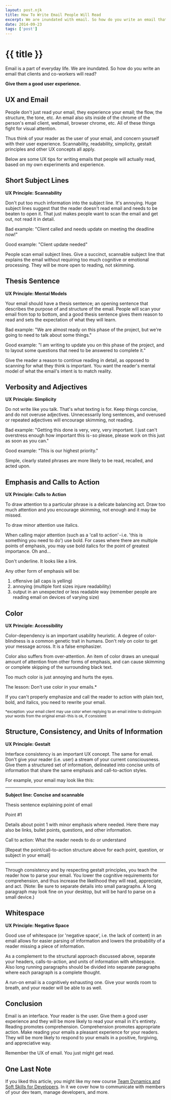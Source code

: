 ```yaml
---
layout: post.njk
title: How To Write Email People Will Read
excerpt: We are inundated with email. So how do you write an email that clients and co-workers will read?
date: 2014-09-23
tags: ['post']
---
```


# {{ title }}

Email is a part of everyday life. We are inundated.
So how do you write an email that clients and co-workers will read?

**Give them a good user experience.**


## UX and Email
People don't just read your email, they experience your email; the flow, the structure, the tone, etc. An email also sits inside of the chrome of the person's email client, webmail, browser chrome, etc. All of these things fight for visual attention.

Thus think of your reader as the user of your email, and concern yourself with their user experience. Scannability, readability, simplicity, gestalt principles and other UX concepts all apply.

Below are some UX tips for writing emails that people will actually read, based on my own experiments and experience.

## Short Subject Lines
**UX Principle: Scannability**

Don't put too much information into the subject line. It's annoying. Huge subject lines suggest that the reader doesn't read email and needs to be beaten to open it. That just makes people want to scan the email and get out, not read it in detail.

Bad example: "Client called and needs update on meeting the deadline now!"

Good example: "Client update needed"

People scan email subject lines. Give a succinct, scannable subject line that explains the email without requiring too much cognitive or emotional processing. They will be more open to reading, not skimming.

## Thesis Sentence
**UX Principle: Mental Models**

Your email should have a thesis sentence; an opening sentence that describes the purpose of and structure of the email. People will scan your email from top to bottom, and a good thesis sentence gives them reason to read and sets the expectation of what they will learn.

Bad example: "We are almost ready on this phase of the project, but we're going to need to talk about some things."

Good example: "I am writing to update you on this phase of the project, and to layout some questions that need to be answered to complete it."

Give the reader a reason to continue reading in detail, as opposed to scanning for what they think is important. You want the reader's mental model of what the email's intent is to match reality.

## Verbosity and Adjectives
**UX Principle: Simplicity**

Do not write like you talk. That's what texting is for. Keep things concise, and do not overuse adjectives. Unnecessarily long sentences, and overused or repeated adjectives will encourage skimming, not reading.

Bad example: "Getting this done is very, very, very important. I just can't overstress enough how important this is - so please, please work on this just as soon as you can."

Good example: "This is our highest priority."

Simple, clearly stated phrases are more likely to be read, recalled, and acted upon.

## Emphasis and Calls to Action
**UX Principle: Calls to Action**

To draw attention to a particular phrase is a delicate balancing act. Draw too much attention and you encourage skimming, not enough and it may be missed.

To draw minor attention use italics.

When calling major attention (such as a 'call to action' - i.e. 'this is something you need to do') use bold.
For cases where there are multiple points of emphasis, you may use bold italics for the point of greatest importance. Oh and…

Don't underline. It looks like a link.

Any other form of emphasis will be:
1. offensive (all caps is yelling)
1. annoying (multiple font sizes injure readability)
1. output in an unexpected or less readable way (remember people are reading email on devices of varying size)

## Color
**UX Principle: Accessibility**

Color-dependency is an important usability heuristic. A degree of color-blindness is a common genetic trait in humans. Don't rely on color to get your message across. It is a false emphasizer.

Color also suffers from over-attention. An item of color draws an unequal amount of attention from other forms of emphasis, and can cause skimming or complete skipping of the surrounding black text.

Too much color is just annoying and hurts the eyes.

The lesson: Don't use color in your emails.*

If you can't properly emphasize and call the reader to action with plain text, bold, and italics, you need to rewrite your email.

<small>*exception: your email client may use color when replying to an email inline to distinguish your words from the original email - this is ok, if consistent</small>

## Structure, Consistency, and Units of Information
**UX Principle: Gestalt**

Interface consistency is an important UX concept. The same for email. Don't give your reader (i.e. user) a stream of your current consciousness. Give them a structured set of information, delineated into concise units of information that share the same emphasis and call-to-action styles.

For example, your email may look like this:

---

**Subject line: Concise and scannable**

Thesis sentence explaining point of email

Point #1

Details about point 1 with minor emphasis where needed. Here there may also be links, bullet points, questions, and other information.

Call to action: What the reader needs to do or understand

[Repeat the point/call-to-action structure above for each point, question, or subject in your email]

---

Through consistency and by respecting gestalt principles, you teach the reader how to parse your email. You lower the cognitive requirements for comprehension, and thus increase the likelihood they will read, appreciate, and act.
(Note: Be sure to separate details into small paragraphs. A long paragraph may look fine on your desktop, but will be hard to parse on a small device.)

## Whitespace
**UX Principle: Negative Space**

Good use of whitespace (or 'negative space', i.e. the lack of content) in an email allows for easier parsing of information and lowers the probability of a reader missing a piece of information.

As a complement to the structural approach discussed above, separate your headers, calls-to-action, and units of information with whitespace. Also long running paragraphs should be divided into separate paragraphs where each paragraph is a complete thought.

A run-on email is a cognitively exhausting one. Give your words room to breath, and your reader will be able to as well.

## Conclusion
Email is an interface. Your reader is the user. Give them a good user experience and they will be more likely to read your email in it's entirety. Reading promotes comprehension. Comprehension promotes appropriate action.
Make reading your emails a pleasant experience for your readers. They will be more likely to respond to your emails in a positive, forgiving, and appreciative way.

Remember the UX of email. You just might get read.

## One Last Note
If you liked this article, you might like my new course <a href="https://teamdynamics.dev">Team Dynamics and Soft Skills for Developers</a>. In it we cover how to communicate with members of your dev team, manage developers, and more.